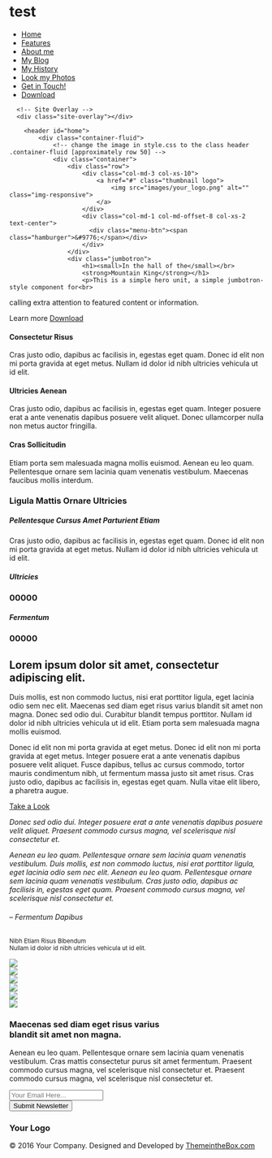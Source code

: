 # test


<!DOCTYPE html>
<html lang="en">
    <head>
        <meta charset="utf-8">
        <meta http-equiv="X-UA-Compatible" content="IE=edge">
        <meta name="viewport" content="width=device-width, initial-scale=1">
        <meta name="description" content="">
        <meta name="author" content="">
        <title>Mountain King - Bootstrap Template</title>
        <!-- Bootstrap core CSS -->
        <link href="bootstrap/css/theme.css" rel="stylesheet">
        <!-- Custom styles for this template -->
        <link href="style.css" rel="stylesheet">
        <!-- HTML5 shim and Respond.js for IE8 support of HTML5 elements and media queries -->
        <!--[if lt IE 9]>
      <script src="https://oss.maxcdn.com/html5shiv/3.7.2/html5shiv.min.js"></script>
      <script src="https://oss.maxcdn.com/respond/1.4.2/respond.min.js"></script>
    <![endif]-->
        <link href='https://fonts.googleapis.com/css?family=Roboto+Slab:400,300,700,100' rel='stylesheet' type='text/css'>
        <link href='https://fonts.googleapis.com/css?family=Raleway:300,700,900,500' rel='stylesheet' type='text/css'>
        <link rel="stylesheet" href="https://cdnjs.cloudflare.com/ajax/libs/typicons/2.0.7/typicons.min.css">
        <link rel="stylesheet" href="//maxcdn.bootstrapcdn.com/font-awesome/4.4.0/css/font-awesome.min.css">
        <link rel="stylesheet" href="assets/css/pushy.css">
        <link rel="stylesheet" href="assets/css/masonry.css">
        <link rel="stylesheet" href="assets/css/animate.css">
        <link rel="stylesheet" href="assets/css/magnific-popup.css">
        <link rel="stylesheet" href="assets/css/odometer-theme-default.css">
        <script>
        window.odometerOptions = {
          selector: '.odometer',
          format: '(,ddd)', // Change how digit groups are formatted, and how many digits are shown after the decimal point
          duration: 13000, // Change how long the javascript expects the CSS animation to take
          theme: 'default'
        };
        </script>
    </head>
    <body class="">
      <!-- Pushy Menu -->
      <nav class="pushy pushy-left">
        <ul class="list-unstyled">
            <li><a href="#home">Home</a></li>
            <li><a href="#feat">Features</a></li>
            <li><a href="#about">About me</a></li>
            <li><a href="#news">My Blog</a></li>
            <li><a href="#history">My History</a></li>
            <li><a href="#photos">Look my Photos</a></li>
            <li><a href="#contact">Get in Touch!</a></li>
            <li><a href="http://www.themeinthebox.com/ourtheme/mountain-king-bootstrap-template/" target="_blank">Download</a></li>
        </ul>
      </nav>

      <!-- Site Overlay -->
      <div class="site-overlay"></div>

        <header id="home">
            <div class="container-fluid">
                <!-- change the image in style.css to the class header .container-fluid [approximately row 50] -->
                <div class="container">
                    <div class="row">
                        <div class="col-md-3 col-xs-10">
                            <a href="#" class="thumbnail logo">
                                <img src="images/your_logo.png" alt="" class="img-responsive">
                            </a>
                        </div>
                        <div class="col-md-1 col-md-offset-8 col-xs-2 text-center">
                          <div class="menu-btn"><span class="hamburger">&#9776;</span></div>
                        </div>
                    </div>
                    <div class="jumbotron">
                        <h1><small>In the hall of the</small></br>
						<strong>Mountain King</strong></h1>
                        <p>This is a simple hero unit, a simple jumbotron-style component for<br>
calling extra attention to featured content or information.</p>
                        <p><a class="btn btn-primary btn-lg" role="button">Learn more</a> <a target="_blank" href="http://www.themeinthebox.com/ourtheme/mountain-king-bootstrap-template/" class="btn btn-lg btn-danger" role="button">Download</a></p>
                    </div>
                </div>
            </div>
        </header>
        <section id="feat">
            <div class="container">
                <div class="row features">
                    <div class="col-md-4 text-center wow fadeInUp" data-wow-delay="100ms">
                        <span class="typcn typcn-pencil x3"></span>
                        <h4>Consectetur Risus</h4>
                        <p>Cras justo odio, dapibus ac facilisis in, egestas eget quam. Donec id elit non mi porta gravida at eget metus. Nullam id dolor id nibh ultricies vehicula ut id elit.</p>
                    </div>
                    <div class="col-md-4 text-center wow fadeInUp" data-wow-delay="300ms">
                        <span class="typcn typcn-camera-outline x3"></span>
                        <h4>Ultricies Aenean</h4>
                        <p>Cras justo odio, dapibus ac facilisis in, egestas eget quam. Integer posuere erat a ante venenatis dapibus posuere velit aliquet. Donec ullamcorper nulla non metus auctor fringilla.</p>
                    </div>
                    <div class="col-md-4 text-center wow fadeInUp" data-wow-delay="500ms">
                        <span class="typcn typcn-bookmark x3"></span>
                        <h4>Cras Sollicitudin</h4>
                        <p>Etiam porta sem malesuada magna mollis euismod. Aenean eu leo quam. Pellentesque ornare sem lacinia quam venenatis vestibulum. Maecenas faucibus mollis interdum.</p>
                    </div>
                </div>
            </div>
        </section>
        <section id="about" class="number wow fadeInUp" data-wow-delay="300ms">
            <!-- change the image in style.css to the class .number .container-fluid [approximately row 102] -->
            <div class="container-fluid">
                <div class="container">
                    <div class="row">
                        <div class="col-md-6 opaline col-md-offset-6">
                            <div class="row">
                                <div class="col-md-offset-1 col-md-10">
                                    <h3>Ligula Mattis Ornare Ultricies</h3>
                                    <h5>Pellentesque Cursus Amet Parturient Etiam</h5>
                                    <p>Cras justo odio, dapibus ac facilisis in, egestas eget quam. Donec id elit non mi porta gravida at eget metus. Nullam id dolor id nibh ultricies vehicula ut id elit.</p>
                                </div>
                            </div>
                            <div class="row text-center">
                                <!-- set the numbers in assets/js/scripts.js  -->
                                <div class="col-md-4 boxes col-xs-6 col-xs-offset-3 col-lg-4 col-lg-offset-1 col-md-offset-1 col-sm-6 wow fadeInUp">
                                    <h5>Ultricies</h5>
                                    <h3 class="odometer 01">00000</h3>
                                </div>
                                <div class="col-md-4 boxes col-xs-6 col-xs-offset-3 col-lg-4 col-lg-offset-2 col-md-offset-2 col-sm-6 wow fadeInUp" data-wow-delay="300ms">
                                    <h5>Fermentum</h5>
                                    <h3 class="odometer 02">00000</h3>
                                </div>
                            </div>
                        </div>
                    </div>
                </div>
            </div>
        </section>
        <section id="news" class="blog wow fadeInUp" data-wow-delay="300ms">
            <div class="container">
                <div class="row">
                    <div class="col-md-7">
                        <h2>Lorem ipsum dolor sit amet, consectetur adipiscing elit.</h2>
                        <p>Duis mollis, est non commodo luctus, nisi erat porttitor ligula, eget lacinia odio sem nec elit. Maecenas sed diam eget risus varius blandit sit amet non magna. Donec sed odio dui. Curabitur blandit tempus porttitor. Nullam id dolor id nibh ultricies vehicula ut id elit. Etiam porta sem malesuada magna mollis euismod.</p>
                        <p>Donec id elit non mi porta gravida at eget metus. Donec id elit non mi porta gravida at eget metus. Integer posuere erat a ante venenatis dapibus posuere velit aliquet. Fusce dapibus, tellus ac cursus commodo, tortor mauris condimentum nibh, ut fermentum massa justo sit amet risus. Cras justo odio, dapibus ac facilisis in, egestas eget quam. Nulla vitae elit libero, a pharetra augue.</p>
                        <a class="btn btn-danger btn-lg" href="#">Take a Look <i class="fa fa-arrow-circle-o-right"></i> </a>
                    </div>
                    <div class="col-md-5">
                        <a href="#">
                            <img src="https://unsplash.it/1200/1200?image=839" alt="" class="img-responsive">
                        </a>
                    </div>
                </div>
            </div>
        </section>
        <section id="history" class="story wow fadeInUp" data-wow-delay="300ms">
            <!-- change the image in style.css to the class .story .container-fluid [approximately row 141] -->
            <div class="container-fluid">
                <div class="container">
                    <div class="row">
                        <div class="col-md-6 opaline">
                            <div class="row">
                                <div class="col-md-10 col-md-offset-1">
                                    <p class="lead"><i>Donec sed odio dui. Integer posuere erat a ante venenatis dapibus posuere velit aliquet. Praesent commodo cursus magna, vel scelerisque nisl consectetur et.</i></p>
                                    <p><i>Aenean eu leo quam. Pellentesque ornare sem lacinia quam venenatis vestibulum. Duis mollis, est non commodo luctus, nisi erat porttitor ligula, eget lacinia odio sem nec elit. Aenean eu leo quam. Pellentesque ornare sem lacinia quam venenatis vestibulum. Cras justo odio, dapibus ac facilisis in, egestas eget quam. Praesent commodo cursus magna, vel scelerisque nisl consectetur et.</i></p>
                                    <h6 class="lead"> – Fermentum Dapibus</h6>
                                    <p><small>Nibh Etiam Risus Bibendum<br>
        Nullam id dolor id nibh ultricies vehicula ut id elit.</small></p>
                                </div>
                            </div>
                        </div>
                    </div>
                </div>
            </div>
        </section>
        <section id="photos" class="gallery wow fadeInUp" data-wow-delay="300ms">
            <div class="container">
                <div class="row">
                    <div class="masonry image-gallery">
                        <div class="grid-sizer"></div>
                        <div class="gutter-sizer"></div>
                        <div class="item item-width2">
                            <a href="https://unsplash.it/1000/600?image=529">
                              <img src="https://unsplash.it/600/300?image=529" alt="" />
                            </a>
                        </div>
                        <div class="item">
                            <a href="https://unsplash.it/1000/600?image=523">
                              <img src="https://unsplash.it/320/776?image=523" alt="" />
                            </a>
                        </div>
                        <div class="item">
                            <a href="https://unsplash.it/600/1000?image=503">
                              <img src="https://unsplash.it/500/800?image=503" alt="" />
                            </a>
                        </div>
                        <div class="item">
                            <a href="https://unsplash.it/1000/600?image=505">
                              <img src="https://unsplash.it/400/400?image=505" alt="" />
                            </a>
                        </div>
                        <div class="item">
                            <a href="https://unsplash.it/800/800?image=454">
                              <img src="https://unsplash.it/4403/2476?image=454" alt="" />
                            </a>
                        </div>
                        <div class="item">
                            <a href="https://unsplash.it/800/800?image=515">
                              <img src="https://unsplash.it/585/439?image=515" alt="" />
                            </a>
                        </div>
                        <div class="item item-width2">
                            <a href="https://unsplash.it/1000/600?image=451">
                              <img src="https://unsplash.it/600/140?image=451" alt="" />
                            </a>
                        </div>
                    </div>
                </div>
            </div>
        </section>
        <section class="clients wow fadeInUp" data-wow-delay="300ms">
            <div class="container">
                <div class="row">
                    <div class="col-md-2">
                        <img src="images/logo-sample-01.jpg" class="img-responsive" />
                    </div>
                    <div class="col-md-2">
                        <img src="images/logo-sample-02.jpg" class="img-responsive" />
                    </div>
                    <div class="col-md-2">
                        <img src="images/logo-sample-03.png" class="img-responsive" />
                    </div>
                    <div class="col-md-2">
                        <img src="images/logo-sample-04.jpg" class="img-responsive" />
                    </div>
                    <div class="col-md-2">
                        <img src="images/logo-sample-05.jpg" class="img-responsive" />
                    </div>
                    <div class="col-md-2">
                        <img src="images/logo-sample-06.png" class="img-responsive" />
                    </div>
                </div>
            </div>
        </section>
        <section id="contact" class="prefooter wow fadeInUp" data-wow-delay="300ms">
            <!-- change the image in style.css to the class .prefooter .container-fluid [approximately row 154] -->
            <div class="container-fluid">
                <div class="container">
                    <div class="row">
                        <div class="col-md-8">
                            <h3>Maecenas sed diam eget risus varius<br> blandit sit amet non magna.</h3>
                            <p>Aenean eu leo quam. Pellentesque ornare sem lacinia quam venenatis vestibulum. Cras mattis consectetur purus sit amet fermentum. Praesent commodo cursus magna, vel scelerisque nisl consectetur et. Praesent commodo cursus magna, vel scelerisque nisl consectetur et.</p>
                            <div class="row">
                                <div class="col-md-6">
                                    <input type="text" class="form-control" placeholder="Your Email Here...">
                                    <br>
                                    <button type="button" class="btn btn-danger">Submit Newsletter</button>
                                </div>
                            </div>
                        </div>
                    </div>
                </div>
            </div>
        </section>
        <footer>
            <div class="container">
                <div class="row">
                    <div class="col-md-8">
                        <h3>Your Logo</h3>
                        <p>© 2016 Your Company. Designed and Developed by <a target="_blank" href="http://www.themeinthebox.com">ThemeintheBox.com</a></p>
                    </div>
                    <div class="col-md-4">
                        <p class="text-right social"><i class="typcn typcn-social-facebook-circular"></i><i class="typcn typcn-social-twitter-circular"></i><i class="typcn typcn-social-tumbler-circular"></i><i class="typcn typcn-social-github-circular"></i><i class="typcn typcn-social-dribbble-circular"></i></p>
                    </div>
                </div>
            </div>
        </footer>
        <!-- Bootstrap core JavaScript
    ================================================== -->
        <!-- Placed at the end of the document so the pages load faster -->
        <script src="assets/js/jquery.min.js"></script>
        <script src="bootstrap/js/bootstrap.min.js"></script>
        <script src="https://netdna.bootstrapcdn.com/twitter-bootstrap/2.0.4/js/bootstrap-scrollspy.js"></script>
        <!-- IE10 viewport hack for Surface/desktop Windows 8 bug -->
        <script src="assets/js/ie10-viewport-bug-workaround.js"></script>
        <script src="http://masonry.desandro.com/masonry.pkgd.js"></script>
        <script src="assets/js/masonry.js"></script>
        <script src="assets/js/pushy.min.js"></script>
        <script src="assets/js/jquery.magnific-popup.min.js"></script>
        <script src="assets/js/wow.min.js"></script>
        <script src="assets/js/scripts.js"></script>
        <script src="assets/js/odometer.js"></script>
    </body>
</html>

<script>
  (function(i,s,o,g,r,a,m){i['GoogleAnalyticsObject']=r;i[r]=i[r]||function(){
  (i[r].q=i[r].q||[]).push(arguments)},i[r].l=1*new Date();a=s.createElement(o),
  m=s.getElementsByTagName(o)[0];a.async=1;a.src=g;m.parentNode.insertBefore(a,m)
  })(window,document,'script','//www.google-analytics.com/analytics.js','ga');

  ga('create', 'UA-34344036-1', 'auto');
  ga('send', 'pageview');

</script>
